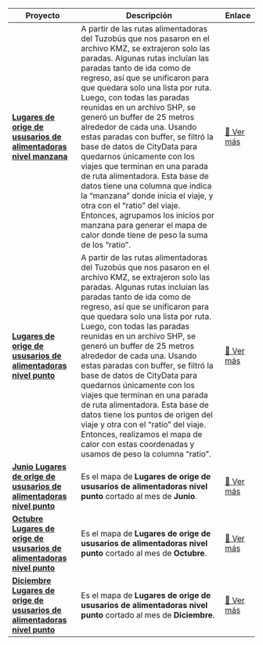 | Proyecto | Descripción | Enlace |
|----------|-------------|--------|
| **[Lugares de orige de ususarios de alimentadoras nivel manzana](https://sigehgo.github.io/CityData_ideas/Datos/Tuzobus/Alimentadoras/mapa_calor_nivel_manzana.html)** | A partir de las rutas alimentadoras del Tuzobús que nos pasaron en el archivo KMZ, se extrajeron solo las paradas. Algunas rutas incluían las paradas tanto de ida como de regreso, así que se unificaron para que quedara solo una lista por ruta. Luego, con todas las paradas reunidas en un archivo SHP, se generó un buffer de 25 metros alrededor de cada una. Usando estas paradas con buffer, se filtró la base de datos de CityData para quedarnos únicamente con los viajes que terminan en una parada de ruta alimentadora. Esta base de datos tiene una columna que indica la “manzana” donde inicia el viaje, y otra con el “ratio” del viaje. Entonces, agrupamos los inicios por manzana para generar el mapa de calor donde tiene de peso la suma de los “ratio”. | [🔗 Ver más](https://sigehgo.github.io/CityData_ideas/Datos/Tuzobus/Alimentadoras/mapa_calor_nivel_manzana.html) |
| **[Lugares de orige de ususarios de alimentadoras nivel punto](https://sigehgo.github.io/CityData_ideas/Datos/Tuzobus/Alimentadoras/mapa_calor_nivel_punto.html)** | A partir de las rutas alimentadoras del Tuzobús que nos pasaron en el archivo KMZ, se extrajeron solo las paradas. Algunas rutas incluían las paradas tanto de ida como de regreso, así que se unificaron para que quedara solo una lista por ruta. Luego, con todas las paradas reunidas en un archivo SHP, se generó un buffer de 25 metros alrededor de cada una. Usando estas paradas con buffer, se filtró la base de datos de CityData para quedarnos únicamente con los viajes que terminan en una parada de ruta alimentadora. Esta base de datos tiene los puntos de origen del viaje y otra con el “ratio” del viaje. Entonces, realizamos el mapa de calor con estas coordenadas y usamos de peso la columna “ratio”. | [🔗 Ver más](https://sigehgo.github.io/CityData_ideas/Datos/Tuzobus/Alimentadoras/mapa_calor_nivel_punto.html) |
| **[Junio Lugares de orige de ususarios de alimentadoras nivel punto](https://sigehgo.github.io/CityData_ideas/Datos/Tuzobus/Alimentadoras/junio_punto.html)** | Es el mapa de **Lugares de orige de ususarios de alimentadoras nivel punto** cortado al mes de **Junio**.| [🔗 Ver más](https://sigehgo.github.io/CityData_ideas/Datos/Tuzobus/Alimentadoras/junio_punto.html) |
| **[Octubre Lugares de orige de ususarios de alimentadoras nivel punto](https://sigehgo.github.io/CityData_ideas/Datos/Tuzobus/Alimentadoras/octubre_punto.html)** | Es el mapa de **Lugares de orige de ususarios de alimentadoras nivel punto** cortado al mes de **Octubre**. | [🔗 Ver más](https://sigehgo.github.io/CityData_ideas/Datos/Tuzobus/Alimentadoras/octubre_punto.html) |
| **[Diciembre Lugares de orige de ususarios de alimentadoras nivel punto](https://sigehgo.github.io/CityData_ideas/Datos/Tuzobus/Alimentadoras/diciembre_punto.html)** |Es el mapa de **Lugares de orige de ususarios de alimentadoras nivel punto** cortado al mes de **Diciembre**. | [🔗 Ver más](https://sigehgo.github.io/CityData_ideas/Datos/Tuzobus/Alimentadoras/diciembre_punto.html) |
